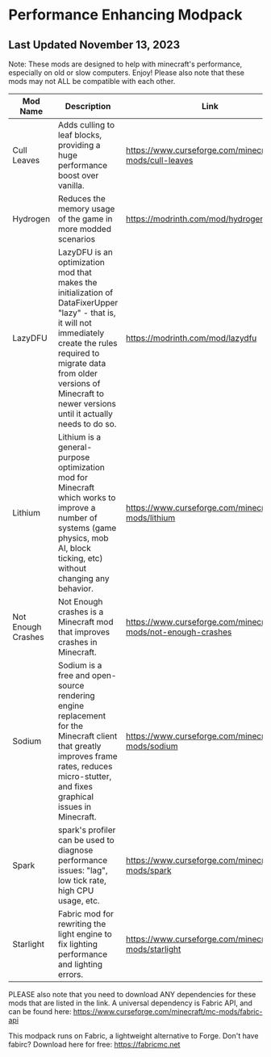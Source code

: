 # Performance Enhancing Modpack
## Last Updated November 13, 2023
Note: These mods are designed to help with minecraft's performance, especially on old or slow computers. Enjoy!
Please also note that these mods may not ALL be compatible with each other.

| Mod Name   | Description   | Link   |
|--------|--------|-------|
| Cull Leaves | Adds culling to leaf blocks, providing a huge performance boost over vanilla. | https://www.curseforge.com/minecraft/mc-mods/cull-leaves |
| Hydrogen | Reduces the memory usage of the game in more modded scenarios | https://modrinth.com/mod/hydrogen |
| LazyDFU | LazyDFU is an optimization mod that makes the initialization of DataFixerUpper "lazy" - that is, it will not immediately create the rules required to migrate data from older versions of Minecraft to newer versions until it actually needs to do so. | https://modrinth.com/mod/lazydfu |
| Lithium | Lithium is a general-purpose optimization mod for Minecraft which works to improve a number of systems (game physics, mob AI, block ticking, etc) without changing any behavior. | https://www.curseforge.com/minecraft/mc-mods/lithium |
| Not Enough Crashes | Not Enough crashes is a Minecraft mod that improves crashes in Minecraft. | https://www.curseforge.com/minecraft/mc-mods/not-enough-crashes |
| Sodium | Sodium is a free and open-source rendering engine replacement for the Minecraft client that greatly improves frame rates, reduces micro-stutter, and fixes graphical issues in Minecraft. | https://www.curseforge.com/minecraft/mc-mods/sodium |
| Spark | spark's profiler can be used to diagnose performance issues: "lag", low tick rate, high CPU usage, etc. | https://www.curseforge.com/minecraft/mc-mods/spark |
| Starlight | Fabric mod for rewriting the light engine to fix lighting performance and lighting errors. | https://www.curseforge.com/minecraft/mc-mods/starlight |


PLEASE also note that you need to download ANY dependencies for these mods that are listed in the link. 
A universal dependency is Fabric API, and can be found here: https://www.curseforge.com/minecraft/mc-mods/fabric-api

This modpack runs on Fabric, a lightweight alternative to Forge. Don't have fabirc? Download here for free: https://fabricmc.net
